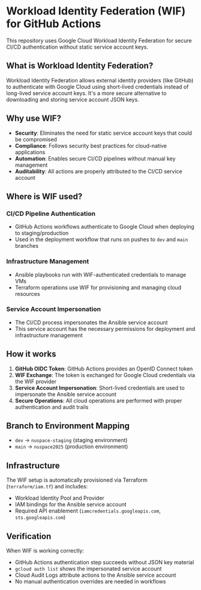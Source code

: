# Workload Identity Federation (WIF) for GitHub Actions

This repository uses Google Cloud Workload Identity Federation for secure CI/CD authentication without static service account keys.

## What is Workload Identity Federation?

Workload Identity Federation allows external identity providers (like GitHub) to authenticate with Google Cloud using short-lived credentials instead of long-lived service account keys. It's a more secure alternative to downloading and storing service account JSON keys.

## Why use WIF?

- **Security**: Eliminates the need for static service account keys that could be compromised
- **Compliance**: Follows security best practices for cloud-native applications
- **Automation**: Enables secure CI/CD pipelines without manual key management
- **Auditability**: All actions are properly attributed to the CI/CD service account

## Where is WIF used?

### CI/CD Pipeline Authentication
- GitHub Actions workflows authenticate to Google Cloud when deploying to staging/production
- Used in the deployment workflow that runs on pushes to `dev` and `main` branches

### Infrastructure Management
- Ansible playbooks run with WIF-authenticated credentials to manage VMs
- Terraform operations use WIF for provisioning and managing cloud resources

### Service Account Impersonation
- The CI/CD process impersonates the Ansible service account
- This service account has the necessary permissions for deployment and infrastructure management

## How it works

1. **GitHub OIDC Token**: GitHub Actions provides an OpenID Connect token
2. **WIF Exchange**: The token is exchanged for Google Cloud credentials via the WIF provider
3. **Service Account Impersonation**: Short-lived credentials are used to impersonate the Ansible service account
4. **Secure Operations**: All cloud operations are performed with proper authentication and audit trails

## Branch to Environment Mapping

- `dev` → `nuspace-staging` (staging environment)
- `main` → `nuspace2025` (production environment)

## Infrastructure

The WIF setup is automatically provisioned via Terraform (`terraform/iam.tf`) and includes:
- Workload Identity Pool and Provider
- IAM bindings for the Ansible service account
- Required API enablement (`iamcredentials.googleapis.com`, `sts.googleapis.com`)

## Verification

When WIF is working correctly:
- GitHub Actions authentication step succeeds without JSON key material
- `gcloud auth list` shows the impersonated service account
- Cloud Audit Logs attribute actions to the Ansible service account
- No manual authentication overrides are needed in workflows
